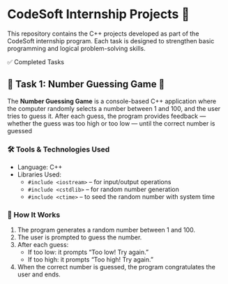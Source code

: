 # CodeSoft Internship Projects 🚀

This repository contains the C++ projects developed as part of the CodeSoft internship program. Each task is designed to strengthen basic programming and logical problem-solving skills.


✅ Completed Tasks
## 🧩 Task 1: Number Guessing Game 🎯

The **Number Guessing Game** is a console-based C++ application where the computer randomly selects a number between 1 and 100, and the user tries to guess it. After each guess, the program provides feedback — whether the guess was too high or too low — until the correct number is guessed

### 🛠️ Tools & Technologies Used

- Language: C++
- Libraries Used:
  - `#include <iostream>` – for input/output operations
  - `#include <cstdlib>` – for random number generation
  - `#include <ctime>` – to seed the random number with system time


### 📌 How It Works

1. The program generates a random number between 1 and 100.
2. The user is prompted to guess the number.
3. After each guess:
   - If too low: it prompts “Too low! Try again.”
   - If too high: it prompts “Too high! Try again.”
4. When the correct number is guessed, the program congratulates the user and ends.
